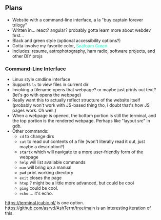 ## Plans

 - Website with a command-line interface, a la "buy captain forever trilogy"  
 - Written in... react? angular? probably gotta learn more about webdev first...  
 - Black and green style (optional accessibility options?)  
 - Gotta involve my favorite color, <span style="color:#2dedb7">Seafoam Green</span>  
 - Includes: resume, astrophotography, ham radio, software projects, and other DIY projs

### Command-Line Interface

 - Linux style cmdline interface
 - Supports `ls` to view files in current dir
 - Invoking a filename opens that webpage? or maybe just prints out text? (let's go with opens the webpage)
 - Really want this to actually reflect structure of the website itself (probably won't work with JS-based thing tho, i doubt that's how JS pages work. Oh well.)
 - When a webpage is opened, the bottom portion is still the terminal, and the top portion is the rendered webpage. Perhaps like "layout src" in gdb.
 - Other commands:
   - `cd` to change dirs
   - `cat` to read out contents of a file (won't literally read it out, just maybe a description?)
   - `startx` which will navigate to a more user-friendly form of the webpage
   - `help` will list available commands
   - `man` will bring up a manual
   - `pwd` print working directory
   - `exit` closes the page
   - `htop` ? might be a little more advanced, but could be cool
   - `ping` could be cool.
   - `echo` ... it's echo.

https://terminal.jcubic.pl/ is one option.
https://github.com/asrvd/AshTerm/tree/main is an interesting iteration of this.

